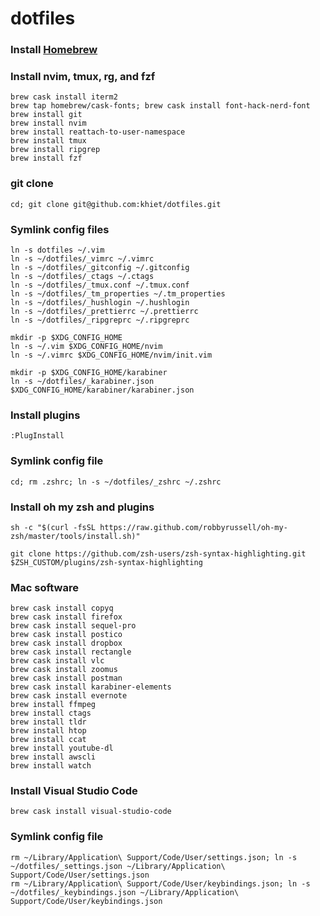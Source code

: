 # dotfiles

### Install [Homebrew](http://brew.sh/index.html)

### Install nvim, tmux, rg, and fzf

```
brew cask install iterm2
brew tap homebrew/cask-fonts; brew cask install font-hack-nerd-font
brew install git
brew install nvim
brew install reattach-to-user-namespace
brew install tmux
brew install ripgrep
brew install fzf
```

### git clone

```
cd; git clone git@github.com:khiet/dotfiles.git
```

### Symlink config files

```
ln -s dotfiles ~/.vim
ln -s ~/dotfiles/_vimrc ~/.vimrc
ln -s ~/dotfiles/_gitconfig ~/.gitconfig
ln -s ~/dotfiles/_ctags ~/.ctags
ln -s ~/dotfiles/_tmux.conf ~/.tmux.conf
ln -s ~/dotfiles/_tm_properties ~/.tm_properties
ln -s ~/dotfiles/_hushlogin ~/.hushlogin
ln -s ~/dotfiles/_prettierrc ~/.prettierrc
ln -s ~/dotfiles/_ripgreprc ~/.ripgreprc

mkdir -p $XDG_CONFIG_HOME
ln -s ~/.vim $XDG_CONFIG_HOME/nvim
ln -s ~/.vimrc $XDG_CONFIG_HOME/nvim/init.vim

mkdir -p $XDG_CONFIG_HOME/karabiner
ln -s ~/dotfiles/_karabiner.json $XDG_CONFIG_HOME/karabiner/karabiner.json
```

### Install plugins

```
:PlugInstall
```

### Symlink config file

```
cd; rm .zshrc; ln -s ~/dotfiles/_zshrc ~/.zshrc
```

### Install oh my zsh and plugins

```
sh -c "$(curl -fsSL https://raw.github.com/robbyrussell/oh-my-zsh/master/tools/install.sh)"

git clone https://github.com/zsh-users/zsh-syntax-highlighting.git $ZSH_CUSTOM/plugins/zsh-syntax-highlighting
```

### Mac software

```
brew cask install copyq
brew cask install firefox
brew cask install sequel-pro
brew cask install postico
brew cask install dropbox
brew cask install rectangle
brew cask install vlc
brew cask install zoomus
brew cask install postman
brew cask install karabiner-elements
brew cask install evernote
brew install ffmpeg
brew install ctags
brew install tldr
brew install htop
brew install ccat
brew install youtube-dl
brew install awscli
brew install watch
```

### Install Visual Studio Code

```
brew cask install visual-studio-code
```

### Symlink config file

```
rm ~/Library/Application\ Support/Code/User/settings.json; ln -s ~/dotfiles/_settings.json ~/Library/Application\ Support/Code/User/settings.json
rm ~/Library/Application\ Support/Code/User/keybindings.json; ln -s ~/dotfiles/_keybindings.json ~/Library/Application\ Support/Code/User/keybindings.json
```
